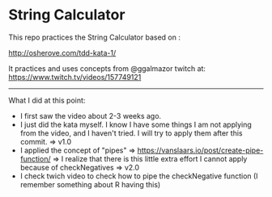 # String Calculator 

This repo practices the String Calculator based on :

http://osherove.com/tdd-kata-1/

It practices and uses concepts from @ggalmazor 
twitch at: https://www.twitch.tv/videos/157749121

---

What I did at this point:

- I first saw the video about 2-3 weeks ago.
- I just did the kata myself. I know I have some things I am not applying from the video, and I haven't tried. I will try to apply them after this commit. => v1.0
- I applied the concept of "pipes" => https://vanslaars.io/post/create-pipe-function/ => I realize that there is this little extra effort I cannot apply because of checkNegatives => v2.0
- I check twich video to check how to pipe the checkNegative function (I remember something about R having this)

